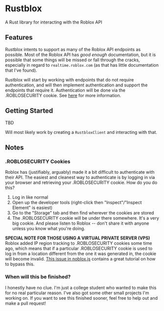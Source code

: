 # Rustblox

A Rust library for interacting with the Roblox API

## Features

Rustblox intents to support as many of the Roblox API endpoints as possible.
Most of the Roblox API has *good enough* documentation, but it is possible that
some things will be missed or fall through the cracks, especially in regard to
`realtime.roblox.com` (as that has little documentation that I've found).

Rustblox will start by working with endpoints that do not require authentication,
and will then implement authentication and support the endpoints that require it.
Authentication will be done via the .ROBLOSECURITY cookie. See [here](#.ROBLOSECURITY-Cookies)
for more information.

## Getting Started

TBD

Will most likely work by creating a `RustbloxClient` and interacting with that.

## Notes

### .ROBLOSECURITY Cookies

Roblox has (justifiably, arguably) made it a bit difficult to authenticate with their API.
The easiest and cleanest way to authenticate is by logging in via your browser and retrieving
your .ROBLOSECURITY cookie. How do you do this?
1) Log in like normal
2) Open up the developer tools (right-click then "Inspect"/"Inspect Element" is easiest)
3) Go to the "Storage" tab and then find wherever the cookies are stored
4) The .ROBLOSECURITY cookie will be under there somewhere. It's a very big cookie.
And please listen to Roblox -- don't share it with anyone unless you know what you're doing.

**SPECIAL NOTE FOR THOSE USING A VIRTUAL PRIVATE SERVER (VPS)**
Roblox added IP region tracking to .ROBLOSECURITY cookies some time ago, which means that if
a particular .ROBLOSECURITY cookie is used to log in from a location different from the one
it was generated in, the cookie will become invalid. 
[This issue in noblox.js](https://github.com/noblox/noblox.js/issues/545) contains a great 
tutorial on how to bypass this.

### When will this be finished?

I honestly have no clue. I'm just a college student who wanted to make this for no real 
particular reason. I've also got some other small projects I'm working on. If you want to 
see this finished sooner, feel free to help out and make a pull request!